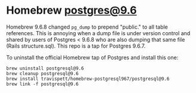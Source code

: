 # Homebrew postgres@9.6

Homebrew 9.6.8 changed `pg_dump` to prepend "public." to all table references. This is annoying when a dump file is under version control and shared by users of Postgres < 9.6.8 who are also dumping that same file (Rails structure.sql). This repo is a tap for Postgres 9.6.7.

To uninstall the official Homebrew tap of Postgres and install this one:
```shell
brew uninstall postgresql@9.6
brew cleanup postgresql@9.6
brew install travispett/homebrew-postgresql967/postgresql@9.6
brew link -f postgresql@9.6
```
